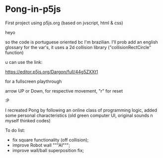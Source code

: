 # Pong-in-p5js
First project using p5js.org (based on jvscript, html & css)

heyo

so the code is portuguese oriented bc I'm brazilian.
I'll prob add an english glossary for the var's,
it uses a 2d collision library ("collisionRectCircle" function)


u can use the link:

https://editor.p5js.org/Dargon/full/44g5ZXXt1

for a fullscreen playthrough

arrow UP or Down, for respective movement,
"r" for reset

:P


I recreated Pong by following an online class of programming logic,
added some personal characteristics (old green computer UI, original sounds n myself thinked codes)

To do list:

- fix square functionality (off collision);
- improve Robot wall """AI""";
- improve wall/ball superposition fix;
